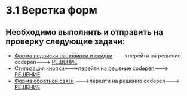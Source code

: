 3.1 Верстка форм
==================================================

Необходимо выполнить и отправить на проверку следующие задачи:
---------------------------------------------------------------------

* [Форма подписки на новинки и скидки](https://github.com/netology-code/html-2-homeworks/blob/master/forms/news-and-offers-form) --->перейти на решение codepen---> [РЕШЕНИЕ](https://codepen.io/Dimonia/pen/eqPrEO)
* [Стилизация кнопки]()--->перейти на решение codepen---> [РЕШЕНИЕ]()
* [Форма обратной связи]() --->перейти на решение codepen---> [РЕШЕНИЕ]()
